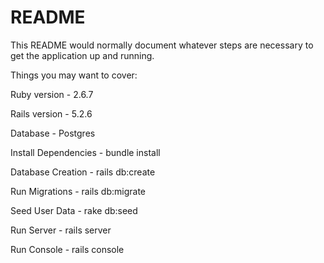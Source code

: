 # README

This README would normally document whatever steps are necessary to get the
application up and running.

Things you may want to cover:

Ruby version - 2.6.7

Rails version - 5.2.6

Database - Postgres

Install Dependencies - bundle install

Database Creation - rails db:create

Run Migrations - rails db:migrate

Seed User Data - rake db:seed

Run Server - rails server

Run Console - rails console